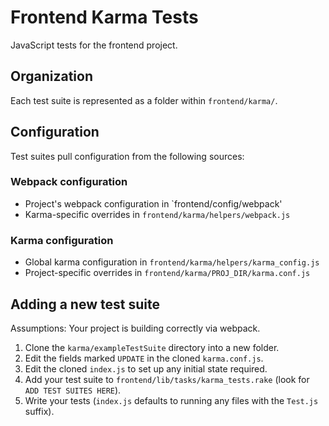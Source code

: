 # Frontend Karma Tests

JavaScript tests for the frontend project.

## Organization

  Each test suite is represented as a folder within `frontend/karma/`.

## Configuration

  Test suites pull configuration from the following sources:

### Webpack configuration

  * Project's webpack configuration in `frontend/config/webpack'
  * Karma-specific overrides in `frontend/karma/helpers/webpack.js`

### Karma configuration

  * Global karma configuration in `frontend/karma/helpers/karma_config.js`
  * Project-specific overrides in `frontend/karma/PROJ_DIR/karma.conf.js`

## Adding a new test suite

  Assumptions: Your project is building correctly via webpack.

  1. Clone the `karma/exampleTestSuite` directory into a new folder.
  2. Edit the fields marked `UPDATE` in the cloned `karma.conf.js`.
  3. Edit the cloned `index.js` to set up any initial state required.
  4. Add your test suite to `frontend/lib/tasks/karma_tests.rake` (look for `ADD TEST SUITES HERE`).
  5. Write your tests (`index.js` defaults to running any files with the `Test.js` suffix).
